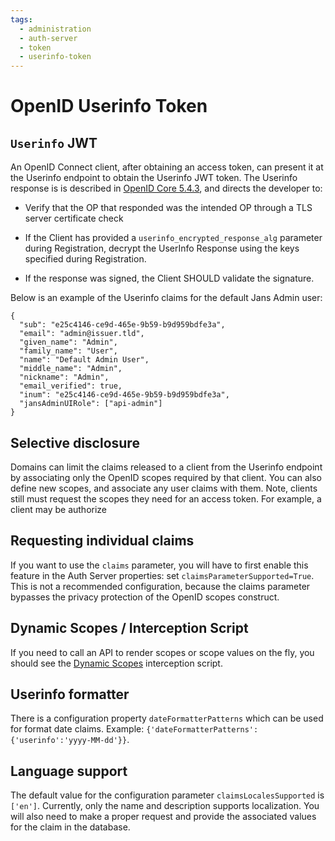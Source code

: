 ```yaml
---
tags:
  - administration
  - auth-server
  - token
  - userinfo-token
---
```


# OpenID Userinfo Token

## `Userinfo` JWT

An OpenID Connect client, after obtaining an access token, can present it
at the Userinfo endpoint to obtain the Userinfo JWT token. The Userinfo response
is is described in [OpenID Core 5.4.3](https://openid.net/specs/openid-connect-core-1_0.html#UserInfoResponseValidation), and directs the developer to:

* Verify that the OP that responded was the intended OP through a TLS server certificate check

* If the Client has provided a `userinfo_encrypted_response_alg` parameter
during Registration, decrypt the UserInfo Response using the keys specified
during Registration.

* If the response was signed, the Client SHOULD validate the signature.

Below is an example of the Userinfo claims for the default Jans Admin user:

```
{
  "sub": "e25c4146-ce9d-465e-9b59-b9d959bdfe3a",
  "email": "admin@issuer.tld",
  "given_name": "Admin",
  "family_name": "User",
  "name": "Default Admin User",
  "middle_name": "Admin",
  "nickname": "Admin",
  "email_verified": true,
  "inum": "e25c4146-ce9d-465e-9b59-b9d959bdfe3a",
  "jansAdminUIRole": ["api-admin"]
}

```

## Selective disclosure

Domains can limit the claims released to a client from the Userinfo endpoint
by associating only the OpenID scopes required by that client. You can also
define new scopes, and associate any user claims with them. Note, clients still
must request the scopes they need for an access token. For example, a client
may be authorize

## Requesting individual claims

If you want to use the `claims` parameter, you will have to first enable this feature in the Auth Server properties: set `claimsParameterSupported=True`.
This is not a recommended configuration, because the claims parameter bypasses
the privacy protection of the OpenID scopes construct.

## Dynamic Scopes / Interception Script

If you need to call an API to render scopes or scope values on the fly,
you should see the [Dynamic Scopes](../../../script-catalog/dynamic_scope/dynamic-scope.md) interception script.

## Userinfo formatter

There is a configuration property `dateFormatterPatterns` which can be used for format date claims.
Example: `{'dateFormatterPatterns': {'userinfo':'yyyy-MM-dd'}}`.

## Language support

The default value for the configuration parameter `claimsLocalesSupported` is `['en']`. Currently, only the name and description supports localization. You
will also need to make a proper request and provide the associated values for
the claim in the database.
